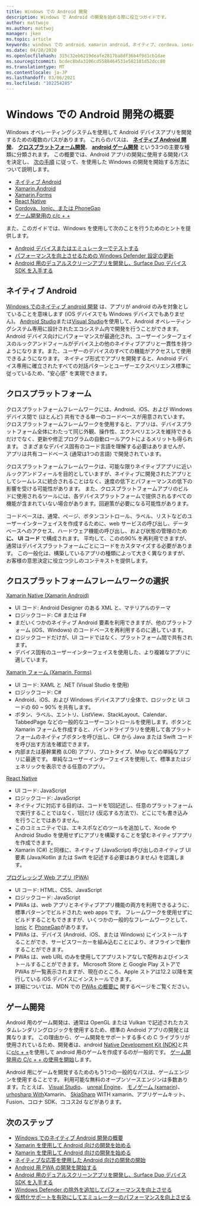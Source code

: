 ```yaml
---
title: Windows での Android 開発
description: Windows で Android の開発を始める際に役立つガイドです。
author: mattwojo
ms.author: mattwoj
manager: jken
ms.topic: article
keywords: windows での android、xamarin android、ネイティブ、cordova、ionic、phonegap、c++ android game、windows defender、emulator
ms.date: 04/28/2020
ms.openlocfilehash: 315c32eb6219deafe2817ba8df36b4f9d1cb1dae
ms.sourcegitcommit: bcdec8bda3106cd5588464531e582101d52dcc80
ms.translationtype: MT
ms.contentlocale: ja-JP
ms.lasthandoff: 03/06/2021
ms.locfileid: "102254285"
---
```

# <a name="overview-of-android-development-on-windows"></a>Windows での Android 開発の概要

Windows オペレーティングシステムを使用して Android デバイスアプリを開発するための複数のパスがあります。 これらのパスは、 **[ネイティブ Android 開発](#native-android)**、 **[クロスプラットフォーム開発](#cross-platform)**、 **[android ゲーム開発](#game-development)** という3つの主要な種類に分類されます。 この概要では、Android アプリの開発に使用する開発パスを決定し、 [次の手順](#next-steps) に従って、を使用した Windows の開発を開始する方法について説明します。

- [ネイティブ Android](native-android.md)
- [Xamarin.Android](xamarin-android.md)
- [Xamarin.Forms](xamarin-forms.md)
- [React Native](react-native.md)
- [Cordova、Ionic、または PhoneGap](pwa.md)
- [ゲーム開発用の c/c + +](native-android.md#use-c-or-c-for-android-game-development)

また、このガイドでは、Windows を使用して次のことを行うためのヒントを提供します。

- [Android デバイスまたはエミュレーターでテストする](emulator.md)
- [パフォーマンスを向上させるための Windows Defender 設定の更新](defender-settings.md)
- [Android 用のデュアルスクリーンアプリを開発し、Surface Duo デバイス SDK を入手する](/dual-screen/android/)

## <a name="native-android"></a>ネイティブ Android

[Windows でのネイティブ android 開発](./native-android.md) は、アプリが android のみを対象としていることを意味します (iOS デバイスでも Windows デバイスでもありません)。 [Android Studio](https://developer.android.com/studio/install#windows)または[Visual Studio](https://visualstudio.microsoft.com/vs/android/)を使用して、Android オペレーティングシステム専用に設計されたエコシステム内で開発を行うことができます。 Android デバイス向けにパフォーマンスが最適化され、ユーザーインターフェイスのルックアンドフィールがデバイス上の他のネイティブアプリと一貫性を持つようになります。また、ユーザーのデバイスのすべての機能がアクセスして使用できるようになります。 ネイティブ形式でアプリを開発すると、Android デバイス専用に確立されたすべての対話パターンとユーザーエクスペリエンス標準に従っているため、"安心感" を実現できます。

## <a name="cross-platform"></a>クロスプラットフォーム

クロスプラットフォームフレームワークには、Android、iOS、および Windows デバイス間で (ほとんど) 共有できる単一のコードベースが用意されています。 クロスプラットフォームフレームワークを使用すると、アプリは、デバイスプラットフォーム全体にわたって同じ外観、操作性、エクスペリエンスを維持できるだけでなく、更新や修正プログラムの自動ロールアウトによるメリットも得られます。 さまざまなデバイス固有のコード言語を理解する必要はありませんが、アプリは共有コードベース (通常は1つの言語) で開発されています。

クロスプラットフォームフレームワークは、可能な限りネイティブアプリに近いルックアンドフィールを目的としていますが、ネイティブに開発されたアプリとしてシームレスに統合されることはなく、速度の低下とパフォーマンスの低下の影響を受ける可能性があります。 また、クロスプラットフォームアプリのビルドに使用されるツールには、各デバイスプラットフォームで提供されるすべての機能が含まれていない場合があります。回避策が必要になる可能性があります。

コードベースは、通常、ページ、ボタンコントロール、ラベル、リストなどのユーザーインターフェイスを作成するために、web サービスの呼び出し、データベースへのアクセス、ハードウェア機能の呼び出し、および状態の管理のため **に、** **UI コード** で構成されます。 平均して、このの90% を再利用できますが、通常はデバイスプラットフォームごとにコードをカスタマイズする必要があります。 この一般化は、構築しているアプリの種類によって大きく異なりますが、お客様の意思決定に役立つ少しのコンテキストを提供します。  

## <a name="choosing-a-cross-platform-framework"></a>クロスプラットフォームフレームワークの選択

[Xamarin Native (Xamarin Android)](xamarin-android.md)

- UI コード: Android Designer のある XML と、マテリアルのテーマ
- ロジックコード: C# または F#
- まだいくつかのネイティブ Android 要素を利用できますが、他のプラットフォーム (iOS、Windows) のコードベースを再利用するのに適しています。
- ロジックコードだけが、UI コードではなく、プラットフォーム間で共有されます。
- デバイス固有のユーザーインターフェイスを使用した、より複雑なアプリに適しています。

[Xamarin フォーム (Xamarin. Forms)](xamarin-forms.md)

- UI コード: XAML と .NET (Visual Studio を使用)
- ロジックコード: C#
- Android、iOS、および Windows デバイスアプリ全体で、ロジックと UI コードの 60 ~ 90% を共有します。 
- ボタン、ラベル、エントリ、ListView、StackLayout、Calendar、TabbedPage などの一般的なユーザーコントロールを使用します。ボタンと Xamarin フォームを作成すると、バインドライブラリを使用して各プラットフォームのネイティブボタンを呼び出し、C# から Java または Swift コードを呼び出す方法を確認できます。
- 内部または基幹業務 (LOB) アプリ、プロトタイプ、Mvp などの単純なアプリに最適です。 単純なユーザーインターフェイスを使用して、標準またはジェネリックを表示できる任意のアプリ。

[React Native](react-native.md)

- UI コード: JavaScript
- ロジックコード: JavaScript
- ネイティブに対応する目的は、コードを1回記述し、任意のプラットフォームで実行することではなく、1回だけ (反応する方法で)、どこにでも書き込みを行うことではありません。
- このコミュニティでは、エキスポなどのツールを追加して、Xcode や Android Studio を使用せずにアプリを構築することを望むネイティブアプリを作成できます。
- Xamarin (C#) と同様に、ネイティブ (JavaScript) 呼び出しのネイティブ UI 要素 (Java/Kotlin または Swift を記述する必要はありません) を認識します。

[プログレッシブ Web アプリ (PWA)](pwa.md)

- UI コード: HTML、CSS、JavaScript
- ロジックコード: JavaScript
- PWAs は、web アプリとネイティブアプリ機能の両方を利用できるように、標準パターンでビルドされた web apps です。 フレームワークを使用せずにビルドすることもできますが、いくつかの一般的なフレームワークとして、 [Ionic](https://ionicframework.com/docs/intro) と [PhoneGap](https://phonegap.com/about/)があります。
- PWAs は、デバイス (Android、iOS、または Windows) にインストールすることができ、サービスワーカーを組み込むことにより、オフラインで動作することができます。
- PWAs は、web URL のみを使用してアプリストアなしで配布およびインストールすることができます。 Microsoft Store と Google Play ストアで PWAs が一覧表示されますが、現在のところ、Apple ストアは12.2 以降を実行している iOS デバイスにインストールできます。
- 詳細については、MDN での [PWAs の概要に](https://developer.mozilla.org/en-US/docs/Web/Progressive_web_apps/Introduction) 関するページをご覧ください。

## <a name="game-development"></a>ゲーム開発

Android 用のゲーム開発は、通常は OpenGL または Vulkan で記述されたカスタムレンダリングロジックを使用するため、標準の Android アプリの開発とは異なります。 この理由から、ゲーム開発をサポートする多くの C ライブラリが使用されているため、開発者は、android [Native Development Kit (NDK)](/cpp/cross-platform/create-an-android-native-activity-app?view=vs-2019)と共に[c/c + +](/cpp/cross-platform/?view=vs-2019)を使用して android 用のゲームを作成するのが一般的です。 [ゲーム開発用の C/c + + の使用を開始](native-android.md#use-c-or-c-for-android-game-development)します。

Android 用にゲームを開発するためのもう1つの一般的なパスは、ゲームエンジンを使用することです。 利用可能な無料のオープンソースエンジンは多数あります。たとえば、 [Visual Studio](/visualstudio/cross-platform/visual-studio-tools-for-unity?view=vs-2019)、 [unreal Engine](https://docs.unrealengine.com/en-US/Platforms/Mobile/Android/GettingStarted/index.html)、 [モノゲーム (xamarin](/xamarin/graphics-games/monogame/introduction/))、 [urhosharp With](/xamarin/graphics-games/urhosharp/introduction)Xamarin、 [SkiaSharp](/xamarin/xamarin-forms/user-interface/graphics/skiasharp/) WITH xamarin、アプリゲームキット、Fusion、コロナ SDK、ココス2d などがあります。

## <a name="next-steps"></a>次のステップ

- [Windows でのネイティブ Android 開発の概要](native-android.md)
- [Xamarin を使用して Android 向けの開発を始める](xamarin-android.md)
- [Xamarin を使用して Android 向けの開発を始める](xamarin-forms.md)
- [ネイティブな応答を使用した Android 向けの開発の開始](react-native.md)
- [Android 用 PWA の開発を開始する](pwa.md)
- [Android 用のデュアルスクリーンアプリを開発し、Surface Duo デバイス SDK を入手する](/dual-screen/android/)
- [Windows Defender の除外を追加してパフォーマンスを向上させる](defender-settings.md)
- [仮想化サポートを有効にしてエミュレーターのパフォーマンスを向上させる](emulator.md#enable-virtualization-support)
